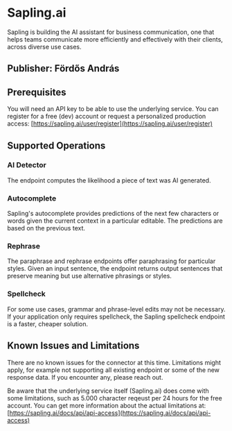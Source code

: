 # Sapling.ai
Sapling is building the AI assistant for business communication, one that helps teams communicate more efficiently and effectively with their clients, across diverse use cases.

## Publisher: Fördős András

## Prerequisites
You will need an API key to be able to use the underlying service. You can register for a free (dev) account or request a personalized production access: [https://sapling.ai/user/register](https://sapling.ai/user/register)

## Supported Operations
### AI Detector
The endpoint computes the likelihood a piece of text was AI generated.

### Autocomplete
Sapling's autocomplete provides predictions of the next few characters or words given the current context in a particular editable. The predictions are based on the previous text.

### Rephrase
The paraphrase and rephrase endpoints offer paraphrasing for particular styles. Given an input sentence, the endpoint returns output sentences that preserve meaning but use alternative phrasings or styles.

### Spellcheck
For some use cases, grammar and phrase-level edits may not be necessary. If your application only requires spellcheck, the Sapling spellcheck endpoint is a faster, cheaper solution.

## Known Issues and Limitations
There are no known issues for the connector at this time. Limitations might apply, for example not supporting all existing endpoint or some of the new response data. If you encounter any, please reach out.

Be aware that the underlying service itself (Sapling.ai) does come with some limitations, such as 5.000 character reqeust per 24 hours for the free account. You can get more information about the actual limitations at: [https://sapling.ai/docs/api/api-access](https://sapling.ai/docs/api/api-access)